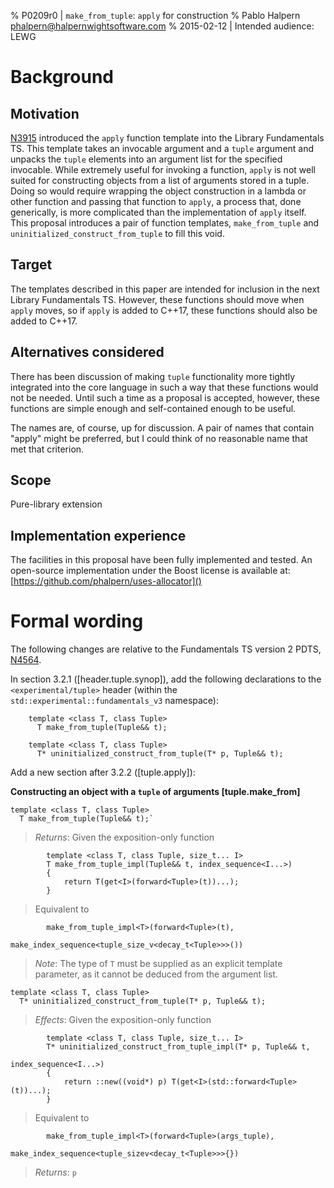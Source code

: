 % P0209r0 | `make_from_tuple`: `apply` for construction
% Pablo Halpern <phalpern@halpernwightsoftware.com>
% 2015-02-12 | Intended audience: LEWG

Background
==========

Motivation
----------

[N3915](http://www.open-std.org/jtc1/sc22/wg21/docs/papers/2014/n3915.pdf)
introduced the `apply` function template into the Library Fundamentals
TS. This template takes an invocable argument and a `tuple` argument and
unpacks the `tuple` elements into an argument list for the specified
invocable.  While extremely useful for invoking a function, `apply` is not
well suited for constructing objects from a list of arguments stored in a
tuple.  Doing so would require wrapping the object construction in a lambda or
other function and passing that function to `apply`, a process that, done
generically, is more complicated than the implementation of `apply` itself.
This proposal introduces a pair of function templates, `make_from_tuple` and
`uninitialized_construct_from_tuple` to fill this void.

Target
------
The templates described in this paper are intended for inclusion in the next
Library Fundamentals TS.  However, these functions should move when `apply`
moves, so if `apply` is added to C++17, these functions should also be added
to C++17.

Alternatives considered
-----------------------
There has been discussion of making `tuple` functionality more tightly
integrated into the core language in such a way that these functions would not
be needed. Until such a time as a proposal is accepted, however, these
functions are simple enough and self-contained enough to be useful.

The names are, of course, up for discussion. A pair of names that contain
"apply" might be preferred, but I could think of no reasonable name that met
that criterion.

Scope
-----
Pure-library extension

Implementation experience
-------------------------
The facilities in this proposal have been fully implemented and tested.  An
open-source implementation under the Boost license is available at:
[https://github.com/phalpern/uses-allocator]()

Formal wording
==============

The following changes are relative to the Fundamentals TS version 2 PDTS,
[N4564](http://www.open-std.org/JTC1/SC22/WG21/docs/papers/2015/n4564.pdf).

In section 3.2.1 ([header.tuple.synop]), add the following declarations to the
`<experimental/tuple>` header (within the `std::experimental::fundamentals_v3`
namespace):

        template <class T, class Tuple>
          T make_from_tuple(Tuple&& t);

        template <class T, class Tuple>
          T* uninitialized_construct_from_tuple(T* p, Tuple&& t);

Add a new section after 3.2.2 ([tuple.apply]):

**Constructing an object with a `tuple` of arguments [tuple.make_from]**

    template <class T, class Tuple>
      T make_from_tuple(Tuple&& t);`

> _Returns_: Given the exposition-only function

            template <class T, class Tuple, size_t... I>
            T make_from_tuple_impl(Tuple&& t, index_sequence<I...>)
            {
                return T(get<I>(forward<Tuple>(t))...);
            }

> Equivalent to

            make_from_tuple_impl<T>(forward<Tuple>(t),
                                    make_index_sequence<tuple_size_v<decay_t<Tuple>>>())

> _Note_: The type of `T` must be supplied as an explicit template parameter,
> as it cannot be deduced from the argument list.

    template <class T, class Tuple>
      T* uninitialized_construct_from_tuple(T* p, Tuple&& t);

> _Effects_:  Given the exposition-only function

            template <class T, class Tuple, size_t... I>
            T* uninitialized_construct_from_tuple_impl(T* p, Tuple&& t,
                                                       index_sequence<I...>)
            {
                return ::new((void*) p) T(get<I>(std::forward<Tuple>(t))...);
            }

> Equivalent to

            make_from_tuple_impl<T>(forward<Tuple>(args_tuple),
                                    make_index_sequence<tuple_sizev<decay_t<Tuple>>>{})

> _Returns_: `p`
